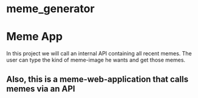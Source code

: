 # meme_generator

<h1>Meme App</h1>
<p>In this project we will call an internal API containing all recent memes.
The user can type the kind of meme-image he wants and get those memes.</p>
<h2> Also, this is a meme-web-application that calls memes via an API</h2>
